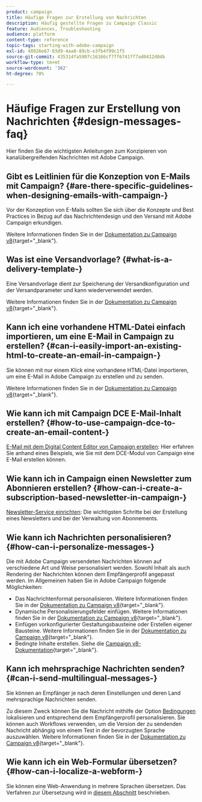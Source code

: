 ```yaml
---
product: campaign
title: Häufige Fragen zur Erstellung von Nachrichten
description: Häufig gestellte Fragen zu Campaign Classic
feature: Audiences, Troubleshooting
audience: platform
content-type: reference
topic-tags: starting-with-adobe-campaign
exl-id: 48926e87-03d9-4aa0-89cb-e3fb4f99c1f5
source-git-commit: 435314fa5907c16166cf7ff6741ff7ad0412d04b
workflow-type: tm+mt
source-wordcount: '362'
ht-degree: 78%

---
```


# Häufige Fragen zur Erstellung von Nachrichten {#design-messages-faq}



Hier finden Sie die wichtigsten Anleitungen zum Konzipieren von kanalübergreifenden Nachrichten mit Adobe Campaign.

## Gibt es Leitlinien für die Konzeption von E-Mails mit Campaign? {#are-there-specific-guidelines-when-designing-emails-with-campaign-}

Vor der Konzeption von E-Mails sollten Sie sich über die Konzepte und Best Practices in Bezug auf das Nachrichtendesign und den Versand mit Adobe Campaign erkundigen.

Weitere Informationen finden Sie in der [Dokumentation zu Campaign v8](https://experienceleague.adobe.com/de/docs/campaign/campaign-v8/send/delivery-best-practices){target="_blank"}.

## Was ist eine Versandvorlage? {#what-is-a-delivery-template-}

Eine Versandvorlage dient zur Speicherung der Versandkonfiguration und der Versandparameter und kann wiederverwendet werden.

Weitere Informationen finden Sie in der [Dokumentation zu Campaign v8](https://experienceleague.adobe.com/docs/campaign/campaign-v8/send/create-templates.html?lang=de){target="_blank"}.

## Kann ich eine vorhandene HTML-Datei einfach importieren, um eine E-Mail in Campaign zu erstellen? {#can-i-easily-import-an-existing-html-to-create-an-email-in-campaign-}

Sie können mit nur einem Klick eine vorhandene HTML-Datei importieren, um eine E-Mail in Adobe Campaign zu erstellen und zu senden.

Weitere Informationen finden Sie in der [Dokumentation zu Campaign v8](https://experienceleague.adobe.com/docs/campaign/campaign-v8/send/emails/defining-the-email-content.html?lang=de#message-content){target="_blank"}.

## Wie kann ich mit Campaign DCE E-Mail-Inhalt erstellen? {#how-to-use-campaign-dce-to-create-an-email-content-}

[E-Mail mit dem Digital Content Editor von Campaign erstellen](../../web/using/use-case-creating-an-email-delivery.md): Hier erfahren Sie anhand eines Beispiels, wie Sie mit dem DCE-Modul von Campaign eine E-Mail erstellen können.

## Wie kann ich in Campaign einen Newsletter zum Abonnieren erstellen? {#how-can-i-create-a-subscription-based-newsletter-in-campaign-}

[Newsletter-Service einrichten](../../delivery/using/managing-subscriptions.md): Die wichtigsten Schritte bei der Erstellung eines Newsletters und bei der Verwaltung von Abonnements.

## Wie kann ich Nachrichten personalisieren? {#how-can-i-personalize-messages-}

Die mit Adobe Campaign versendeten Nachrichten können auf verschiedene Art und Weise personalisiert werden. Sowohl Inhalt als auch Rendering der Nachrichten können dem Empfängerprofil angepasst werden. Im Allgemeinen haben Sie in Adobe Campaign folgende Möglichkeiten:

* Das Nachrichtenformat personalisieren. Weitere Informationen finden Sie in der [Dokumentation zu Campaign v8](https://experienceleague.adobe.com/docs/campaign/campaign-v8/send/emails/defining-the-email-content.html?lang=de#message-content){target="_blank"}.
* Dynamische Personalisierungsfelder einfügen. Weitere Informationen finden Sie in der [Dokumentation zu Campaign v8](https://experienceleague.adobe.com/docs/campaign/campaign-v8/send/personalize/personalization-fields.html?lang=de){target="_blank"}.
* Einfügen vorkonfigurierter Gestaltungsbausteine oder Erstellen eigener Bausteine. Weitere Informationen finden Sie in der [Dokumentation zu Campaign v8](https://experienceleague.adobe.com/docs/campaign/campaign-v8/send/personalize/personalization-blocks.html?lang=de){target="_blank"}.
* Bedingte Inhalte erstellen. Siehe die [Campaign v8-Dokumentation](https://experienceleague.adobe.com/docs/campaign/campaign-v8/send/personalize/conditional-content.html){target="_blank"}.

## Kann ich mehrsprachige Nachrichten senden? {#can-i-send-multilingual-messages-}

Sie können an Empfänger je nach deren Einstellungen und deren Land mehrsprachige Nachrichten senden.

Zu diesem Zweck können Sie die Nachricht mithilfe der Option [Bedingungen](../../delivery/using/conditional-content.md) lokalisieren und entsprechend dem Empfängerprofil personalisieren. Sie können auch Workflows verwenden, um die Version der zu sendenden Nachricht abhängig von einem Test in der bevorzugten Sprache auszuwählen. Weitere Informationen finden Sie in der [Dokumentation zu Campaign v8](https://experienceleague.adobe.com/docs/campaign/automation/workflows/wf-activities/targeting-activities/split.html?lang=de){target="_blank"}.

## Wie kann ich ein Web-Formular übersetzen? {#how-can-i-localize-a-webform-}

Sie können eine Web-Anwendung in mehrere Sprachen übersetzen. Das Verfahren zur Übersetzung wird in [diesem Abschnitt](../../web/using/translating-a-web-form.md) beschrieben.
